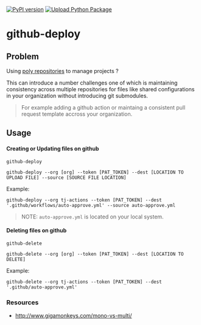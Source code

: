 [![PyPI version](https://badge.fury.io/py/github-deploy.svg)](https://badge.fury.io/py/github-deploy)
[![Upload Python Package](https://github.com/tj-python/github-deploy/actions/workflows/python-publish.yml/badge.svg)](https://github.com/tj-python/github-deploy/actions/workflows/python-publish.yml)

# github-deploy

## Problem
Using [poly repositories](https://github.com/joelparkerhenderson/monorepo_vs_polyrepo#what-is-polyrepo) to manage projects ?

This can introduce a number challenges one of which is maintaining consistency across multiple repositories for files like shared configurations in your organization without introducing git submodules.


> For example adding a github action or maintaing a consistent pull request template accross your organization.


## Usage

#### Creating or Updating files on github

`github-deploy`

```shell script
github-deploy --org [org] --token [PAT_TOKEN] --dest [LOCATION TO UPLOAD FILE] --source [SOURCE FILE LOCATION]
```

Example:

```shell script
github-deploy --org tj-actions --token [PAT_TOKEN] --dest '.github/workflows/auto-approve.yml' --source auto-approve.yml
```

> NOTE: `auto-approve.yml` is located on your local system.


#### Deleting files on github

`github-delete`

```shell script
github-delete --org [org] --token [PAT_TOKEN] --dest [LOCATION TO DELETE]
```

Example:

```shell script
github-delete --org tj-actions --token [PAT_TOKEN] --dest '.github/auto-approve.yml'
```


### Resources
- http://www.gigamonkeys.com/mono-vs-multi/
